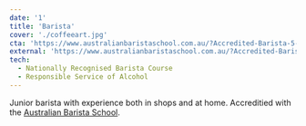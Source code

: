 ```yaml
---
date: '1'
title: 'Barista'
cover: './coffeeart.jpg'
cta: 'https://www.australianbaristaschool.com.au/?Accredited-Barista-5-Hours-Training---Brisbane;Info;1653'
external: 'https://www.australianbaristaschool.com.au/?Accredited-Barista-5-Hours-Training---Brisbane;Info;1653'
tech:
  - Nationally Recognised Barista Course
  - Responsible Service of Alcohol
---
```


Junior barista with experience both in shops and at home. Accreditied with the [Australian Barista School](https://www.australianbaristaschool.com.au/?Accredited-Barista-5-Hours-Training---Brisbane;Info;1653).